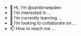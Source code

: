 - 👋 Hi, I’m @sardorwepdev
- 👀 I’m interested in ...
- 🌱 I’m currently learning ...
- 💞️ I’m looking to collaborate on ...
- 📫 How to reach me ...

<!---
sardorwepdev/sardorwepdev is a ✨ special ✨ repository because its `README.md` (this file) appears on your GitHub profile.
You can click the Preview link to take a look at your changes.
--->
